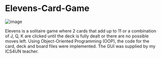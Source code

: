 # Elevens-Card-Game
![image](https://user-images.githubusercontent.com/109870617/227646564-a6f77eca-5414-4cdc-bf19-14f0fad1dc4d.png)

Elevens is a solitaire game where 2 cards that add up to 11 or a combination of J, Q, K are clicked until the deck is fully dealt or there are no possible moves left. Using Object-Oriented Programming (OOP), the code for the card, deck and board files were implemented. The GUI was supplied by my ICS4UN teacher.  
